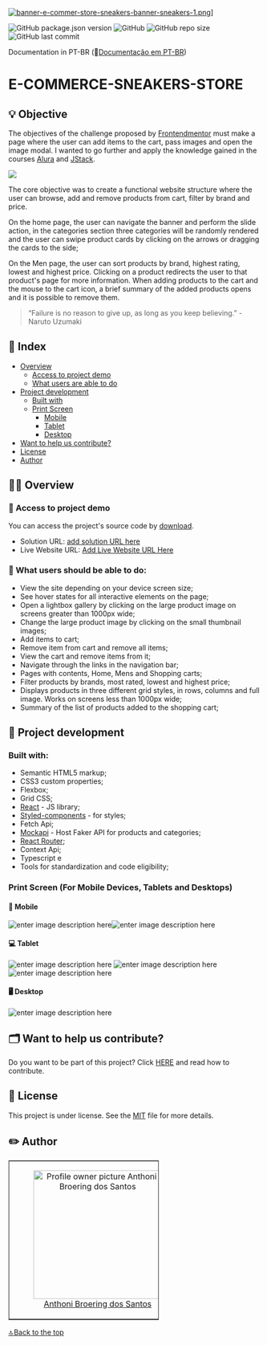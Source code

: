 
[![banner-e-commer-store-sneakers-banner-sneakers-1.png](https://i.postimg.cc/JhcLWWWf/banner-e-commer-store-sneakers-banner-sneakers-1.png)](https://postimg.cc/7C6cgdh9)] 

![GitHub package.json version](https://img.shields.io/github/package-json/v/anthonibs/e-commerce-sneakers-store?color=green&label=version) ![GitHub](https://img.shields.io/github/license/anthonibs/e-commerce-sneakers-store?color=green) ![GitHub repo size](https://img.shields.io/github/repo-size/anthonibs/e-commerce-sneakers-store?color=green)  ![GitHub last commit](https://img.shields.io/github/last-commit/anthonibs/e-commerce-sneakers-store?color=green)

Documentation in PT-BR (📃[Documentação em PT-BR](https://github.com/anthonibs/e-commerce-sneakers-store/blob/main/README-PT-BR.md))

# E-COMMERCE-SNEAKERS-STORE  

## 💡 Objective

The objectives of the challenge proposed by [Frontendmentor](https://www.frontendmentor.io/challenges/ecommerce-product-page-UPsZ9MJp6) must make a page where the user can add items to the cart, pass images and open the image modal. I wanted to go further and apply the knowledge gained in the courses  [Alura](https://www.alura.com.br/) and [JStack](https://jstack.com.br/).

![](https://lh6.googleusercontent.com/h71WFvfWgPxGHr2IKIPdizeSbFeWqPHuiqg5glrvBmX6ksdKdKhVt23xydxWhHqjlPWIZtMiT1AyN9QclPbOROvQ_V8JJoSCeurpdQJWNVULlKkE8LmgcvyQ3QRqa9ZX2BP8mS1XlhLf41mpD5p0FkU)

The core objective was to create a functional website structure where the user can browse, add and remove products from cart, filter by brand and price.

On the home page, the user can navigate the banner and perform the slide action, in the categories section three categories will be randomly rendered and the user can swipe product cards by clicking on the arrows or dragging the cards to the side;

On the Men page, the user can sort products by brand, highest rating, lowest and highest price. Clicking on a product redirects the user to that product's page for more information. When adding products to the cart and the mouse to the cart icon, a brief summary of the added products opens and it is possible to remove them.

> “Failure is no reason to give up, as long as you keep believing.” - Naruto Uzumaki

## 📑 Index

-   [Overview](#overview)
	- [Access to project demo](#access-to-project-demo)
	- [What users are able to do](#what-users-should-be-able-to-do)
- [Project development](#project-development)
    -   [ Built with](#built-with)
    -   [Print Screen](#print-screen-for-mobile-devices-tablets-and-desktops)
	    - [Mobile](#mobile)
	    - [Tablet](#tablet)
	    - [Desktop](#desktop)
 - [Want to help us contribute?](#want-to-help-us-contribute)
 - [License](#license)
-  [Author](#author)


## 👨‍💻 Overview

### 🔗 Access to project demo

You can access the project's source code by [download](https://github.com/anthonibs/e-commerce-sneakers-store/archive/refs/heads/main.zip).

- Solution URL: [add solution URL here](https://www.frontendmentor.io/challenges/ecommerce-product-page-UPsZ9MJp6)
- Live Website URL: [Add Live Website URL Here](https://e-commerce-sneakers-store.vercel.app/)

### 🧞 What users should be able to do:

- View the site depending on your device screen size;
- See hover states for all interactive elements on the page;
- Open a lightbox gallery by clicking on the large product image on screens greater than 1000px wide;
- Change the large product image by clicking on the small thumbnail images;
- Add items to cart;
- Remove item from cart and remove all items;
- View the cart and remove items from it;
- Navigate through the links in the navigation bar;
- Pages with contents, Home, Mens and Shopping carts;
- Filter products by brands, most rated, lowest and highest price;
- Displays products in three different grid styles, in rows, columns and full image. Works on screens less than 1000px wide;
- Summary of the list of products added to the shopping cart;

## 🚀 Project development
### Built with:

- Semantic HTML5 markup;
- CSS3 custom properties;
- Flexbox;
- Grid CSS;
- [React](https://reactjs.org/) - JS library;
- [Styled-components](https://styled-components.com/) - for styles;
- Fetch Api;
- [Mockapi](https://mockapi.io/) - Host Faker API for products and categories;
-	[React Router](https://reactrouter.com/en/main);
-	Context Api;
- Typescript e
- Tools for standardization and code eligibility;


### Print Screen (For Mobile Devices, Tablets and Desktops)
#### 📱 Mobile
![enter image description here](https://i.postimg.cc/rm18XLYq/Captura-de-tela-de-2023-02-13-23-30-03.png)![enter image description here](https://i.postimg.cc/4dkJS3P8/Captura-de-tela-de-2023-02-13-23-30-38.png)
<br/>
#### 💻 Tablet
![enter image description here](https://i.postimg.cc/yNBKmG85/Captura-de-tela-de-2023-02-13-23-43-12.png)
![enter image description here](https://i.postimg.cc/JzjmB8MZ/Captura-de-tela-de-2023-02-13-23-43-57.png)
![enter image description here](https://i.postimg.cc/ncypzrbn/Captura-de-tela-de-2023-02-13-23-44-47.png)
<br/>

#### 🖥️ Desktop
![enter image description here](https://i.postimg.cc/28bCrvtH/Captura-de-tela-de-2023-02-13-23-45-41.png)

## 🗂️ Want to help us contribute?

Do you want to be part of this project? Click [HERE](https://github.com/anthonibs/e-commerce-sneakers-store/blob/main/CONTRIBUTING.md) and read how to contribute.

## 📙 License

This project is under license. See the [MIT](https://github.com/anthonibs/e-commerce-sneakers-store/blob/main/LICENSE) file for more details.

## ✏️ Author
<table border="1" cellpadding="1" cellspacing="1" style="width:300px">
	<tbody>
		<tr>
			<td>
			<div style="text-align:center">
			<figure class="image" style="display:inline-block"><img alt="Profile owner picture Anthoni Broering dos Santos" height="256" src="https://avatars.githubusercontent.com/u/77931577?v=4" width="256" />
      <br>
			<figcaption><a href="https://github.com/anthonibs">Anthoni Broering dos Santos</a></figcaption>
			</figure>
			</div>
			</td>
		</tr>
	</tbody>
</table>



[🔝 Back to the top](#e-commerce-sneakers-store)
